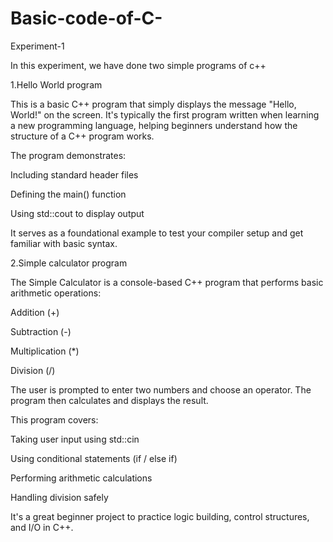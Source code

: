 # Basic-code-of-C-
Experiment-1


In this experiment, we have done two simple programs of c++

1.Hello World program

This is a basic C++ program that simply displays the message "Hello, World!" on the screen. It's typically the first program written when learning a new programming language, helping beginners understand how the structure of a C++ program works.

The program demonstrates:

Including standard header files

Defining the main() function

Using std::cout to display output

It serves as a foundational example to test your compiler setup and get familiar with basic syntax.

2.Simple calculator program

The Simple Calculator is a console-based C++ program that performs basic arithmetic operations:

Addition (+)

Subtraction (-)

Multiplication (*)

Division (/)

The user is prompted to enter two numbers and choose an operator. The program then calculates and displays the result.

This program covers:

Taking user input using std::cin

Using conditional statements (if / else if)

Performing arithmetic calculations

Handling division safely

It's a great beginner project to practice logic building, control structures, and I/O in C++.
